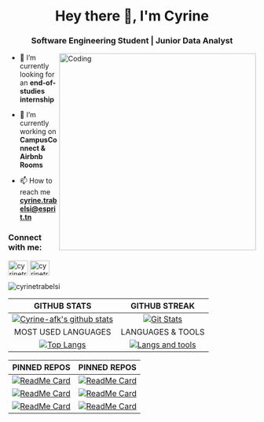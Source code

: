 <h1 align="center">Hey there 👋, I'm Cyrine</h1>
<h3 align="center">Software Engineering Student | Junior Data Analyst </h3>
<img align="right" alt="Coding" width="400" src="https://media.giphy.com/media/3ornk57KwDXf81rjWM/giphy.gif">

- 🔭 I’m currently looking for an **end-of-studies internship** 

- 🌱 I’m currently working on **CampusConnect & Airbnb Rooms**

- 📫 How to reach me **cyrine.trabelsi@esprit.tn**

<h3 align="left">Connect with me:</h3>
<p align="left">
<a href="https://www.linkedin.com/in/cyrine-trabelsi-375248194/" target="blank"><img align="center" src="https://raw.githubusercontent.com/rahuldkjain/github-profile-readme-generator/master/src/images/icons/Social/linked-in-alt.svg" alt="cyrinetrabelsi" height="30" width="40" /></a>
<a href="https://www.hackerrank.com/cyrine_trabelsi" target="blank"><img align="center" src="https://raw.githubusercontent.com/rahuldkjain/github-profile-readme-generator/master/src/images/icons/Social/hackerrank.svg" alt="cyrinetrabelsi" height="30" width="40" /></a>
</p>
<p align="left"> <img src="https://komarev.com/ghpvc/?username=Cyrine-afk&label=Profile%20views&color=0e75b6&style=flat" alt="cyrinetrabelsi" /> </p>

|GITHUB STATS|GITHUB STREAK|
|:---:|:---:|
|[![Cyrine-afk's github stats](https://github-readme-stats.vercel.app/api?username=Cyrine-afk&count_private=true&show_icons=true&theme=tokyonight)](https://github.com/Cyrine-afk/github-readme-stats)|[![Git Stats](https://github-readme-streak-stats.herokuapp.com/?user=Cyrine-afk&theme=tokyonight)](https://github.com/Cyrine-afk/github-readme-stats) |
|MOST USED LANGUAGES|LANGUAGES & TOOLS|
|[![Top Langs](https://github-readme-stats.vercel.app/api/top-langs?username=Cyrine-afk&show_icons=true&hide=html,twig,pug,css,scss&langs_count=6&locale=en&layout=compact&theme=tokyonight)](https://github.com/Cyrine-afk/github-readme-stats)|[![Langs and tools](https://skillicons.dev/icons?i=python,mysql,mongodb,js,java,spring,html,css,bootstrap,ts,angular,cs,dotnet,php,symfony,c,cpp,qt,mysql,git,github,postman,ps,ai,pr,ae)](https://www.iconfinder.com/icons/4373169/excel_logo_logos_icon) |


|**PINNED REPOS**|**PINNED REPOS**|
|:---:|:---:|
|[![ReadMe Card](https://github-readme-stats.vercel.app/api/pin/?username=Cyrine-afk&repo=Water-Consumption&theme=react)](https://github.com/Cyrine-afk/Water-Consumption)|[![ReadMe Card](https://github-readme-stats.vercel.app/api/pin/?username=Cyrine-afk&repo=Tumor-Classifier&theme=react)](https://github.com/Cyrine-afk/Tumor-Classifier)
|[![ReadMe Card](https://github-readme-stats.vercel.app/api/pin/?username=Cyrine-afk&repo=Facial-Recognition&theme=react)](https://github.com/Cyrine-afk/Facial-Recognition)|[![ReadMe Card](https://github-readme-stats.vercel.app/api/pin/?username=Cyrine-afk&repo=CampusConnect&theme=react)](https://github.com/Cyrine-afk/CampusConnect)
|[![ReadMe Card](https://github-readme-stats.vercel.app/api/pin/?username=Cyrine-afk&repo=AirbnbRooms-MachineLearning-DataAnalysis&theme=react)](https://github.com/Cyrine-afk/AirbnbRooms-MachineLearning-DataAnalysis)|[![ReadMe Card](https://github-readme-stats.vercel.app/api/pin/?username=Cyrine-afk&repo=campus-connect-angular&theme=react)](https://github.com/Cyrine-afk/campus-connect-angular)|

